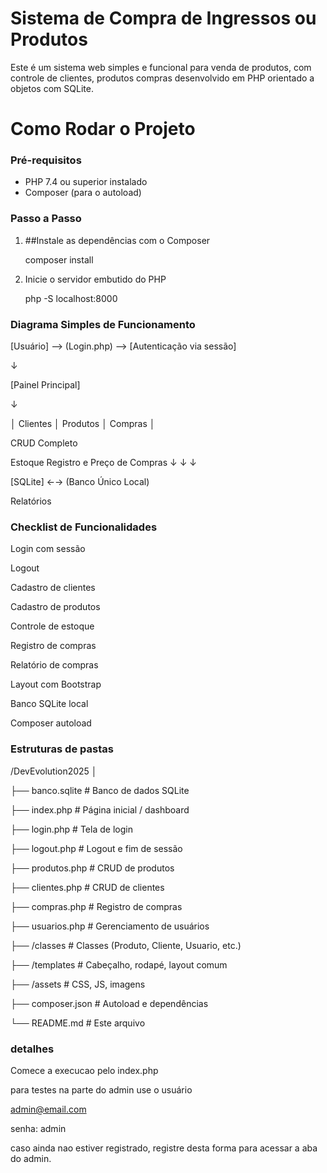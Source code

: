 #  Sistema de Compra de Ingressos ou Produtos

Este é um sistema web simples e funcional para venda de produtos,
com controle de clientes, produtos compras desenvolvido em PHP orientado a objetos com SQLite.

# Como Rodar o Projeto

###  Pré-requisitos

- PHP 7.4 ou superior instalado
- Composer (para o autoload)

### Passo a Passo

1. ##Instale as dependências com o Composer

   composer install

2. Inicie o servidor embutido do PHP

   php -S localhost:8000



### Diagrama Simples de Funcionamento

[Usuário] --> (Login.php) --> [Autenticação via sessão]

↓

[Painel Principal]

↓

│ Clientes   │ Produtos   │ Compras    │


CRUD   Completo

Estoque   Registro  e Preço   de Compras
↓               ↓              ↓

[SQLite]  ←→  (Banco Único Local)

Relatórios




### Checklist de Funcionalidades

Login com sessão

Logout

Cadastro de clientes

Cadastro de produtos

Controle de estoque

Registro de compras

Relatório de compras

Layout com Bootstrap

Banco SQLite local

Composer autoload


### Estruturas de pastas

/DevEvolution2025
│

├── banco.sqlite              # Banco de dados SQLite

├── index.php                 # Página inicial / dashboard

├── login.php                 # Tela de login

├── logout.php                # Logout e fim de sessão

├── produtos.php              # CRUD de produtos

├── clientes.php              # CRUD de clientes

├── compras.php               # Registro de compras

├── usuarios.php              # Gerenciamento de usuários

├── /classes                  # Classes (Produto, Cliente, Usuario, etc.)

├── /templates                # Cabeçalho, rodapé, layout comum

├── /assets                   # CSS, JS, imagens

├── composer.json             # Autoload e dependências

└── README.md                 # Este arquivo



### detalhes

 Comece a execucao pelo index.php

para testes na parte do admin use o usuário

admin@email.com

senha: admin


caso ainda nao estiver registrado, registre desta forma para acessar a aba do admin.
